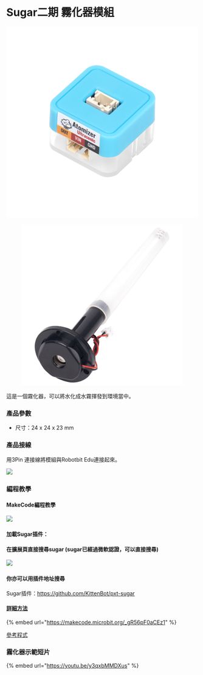 # Sugar二期 霧化器模組

<div>

<img src="../../.gitbook/assets/atomizer1.png" alt="">

 

<figure><img src="../../.gitbook/assets/atomizer2.png" alt=""><figcaption></figcaption></figure>

</div>

這是一個霧化器，可以將水化成水霧揮發到環境當中。

### 產品參數

* 尺寸：24 x 24 x 23 mm

### 產品接線

用3Pin 連接線將模組與Robotbit Edu連接起來。

![](https://kittenbothk.readthedocs.io/en/latest/\_images/watertemp\_wire.png)

### 編程教學

#### MakeCode編程教學

![](https://kittenbothk.readthedocs.io/en/latest/\_images/mcbanner15.png)

#### 加載Sugar插件：

#### 在擴展頁直接搜尋sugar (sugar已經過微軟認證，可以直接搜尋)

![](https://kittenbothk.readthedocs.io/en/latest/\_images/sugar\_search.gif)

#### 你亦可以用插件地址搜尋

Sugar插件：https://github.com/KittenBot/pxt-sugar

#### [詳細方法](../../programmingplatforms/makecode/kittenbotandmakecode.md)

{% embed url="https://makecode.microbit.org/_gR56pF0aCEz1" %}

[參考程式](https://makecode.microbit.org/\_gR56pF0aCEz1)

### 霧化器示範短片

{% embed url="https://youtu.be/y3qxbMMDXus" %}
